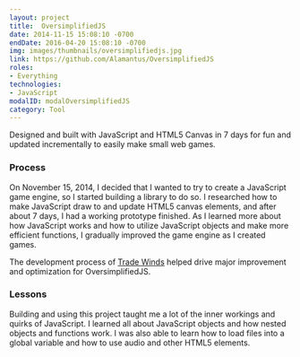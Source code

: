 ```yaml
---
layout: project
title:  OversimplifiedJS
date: 2014-11-15 15:08:10 -0700
endDate: 2016-04-20 15:08:10 -0700
img: images/thumbnails/oversimplifiedjs.jpg
link: https://github.com/Alamantus/OversimplifiedJS
roles:
- Everything
technologies:
- JavaScript
modalID: modalOversimplifiedJS
category: Tool
---
```

Designed and built with JavaScript and HTML5 Canvas in 7 days for fun and updated incrementally
to easily make small web games.

### Process

On November 15, 2014, I decided that I wanted to try to create a JavaScript game engine,
so I started building a library to do so. I researched how to make JavaScript draw to and
update HTML5 canvas elements, and after about 7 days, I had a working prototype finished.
As I learned more about how JavaScript works and how to utilize JavaScript objects and make
more efficient functions, I gradually improved the game engine as I created games.

The development process of [Trade Winds](https://alamantus.itch.io/trade-winds) helped drive
major improvement and optimization for OversimplifiedJS.

### Lessons

Building and using this project taught me a lot of the inner workings and quirks of JavaScript.
I learned all about JavaScript objects and how nested objects and functions work. I was also
able to learn how to load files into a global variable and how to use audio and other HTML5
elements.
